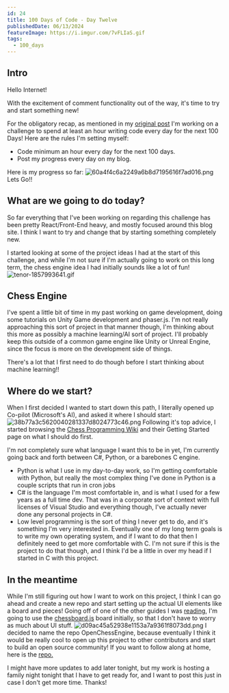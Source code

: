 ```yaml
---
id: 24
title: 100 Days of Code - Day Twelve
publishedDate: 06/13/2024
featureImage: https://i.imgur.com/7vFLIaS.gif
tags:
  - 100_days
---
```

## Intro
Hello Internet!

With the excitement of comment functionality out of the way, it's time to try and start something new!

For the obligatory recap, as mentioned in my [original post](https://screamintothevoid.today/blog/13) I'm working on a challenge to spend at least an hour writing code every day for the next 100 Days! Here are the rules I'm setting myself:
* Code minimum an hour every day for the next 100 days.
* Post my progress every day on my blog.

Here is my progress so far:
![60a4f4c6a2249a6b8d7195616f7ad016.png](https://i.imgur.com/Wh4MacV.png)
Lets Go!!

## What are we going to do today?
So far everything that I've been working on regarding this challenge has been pretty React/Front-End heavy, and mostly focused around this blog site. I think I want to try and change that by starting something completely new. 

I started looking at some of the project ideas I had at the start of this challenge, and while I'm not sure if I'm actually going to work on this long term, the chess engine idea I had initially sounds like a lot of fun!
![tenor-1857993641.gif](https://i.imgur.com/7vFLIaS.gif)
## Chess Engine
I've spent a little bit of time in my past working on game development, doing some tutorials on Unity Game development and phaser.js. 
I'm not really approaching this sort of project in that manner though, I'm thinking about this more as possibly a machine learning/AI sort of project. I'll probably keep this outside of a common game engine like Unity or Unreal Engine, since the focus is more on the development side of things.

There's a lot that I first need to do though before I start thinking about machine learning!! 

## Where do we start?
When I first decided I wanted to start down this path, I literally opened up Co-pilot (Microsoft's AI), and asked it where I should start:
![38b77a3c5620040281337d8024773c46.png](https://i.imgur.com/ItpZnb0.png)
Following it's top advice, I started browsing the [Chess Programming Wiki](https://www.chessprogramming.org/Getting_Started) and their Getting Started page on what I should do first.

I'm not completely sure what language I want this to be in yet, I'm currently going back and forth between C#, Python, or a barebones C engine.
* Python is what I use in my day-to-day work, so I'm getting comfortable with Python, but really the most complex thing I've done in Python is a couple scripts that run in cron jobs
* C# is the language I'm most comfortable in, and is what I used for a few years as a full time dev. That was in a corporate sort of context with full licenses of Visual Studio and everything though, I've actually never done any personal projects in C#.
* Low level programming is the sort of thing I never get to do, and it's something I'm very interested in. Eventually one of my long term goals is to write my own operating system, and if I want to do that then I definitely need to get more comfortable with C. I'm not sure if this is the project to do that though, and I think I'd be a little in over my head if I started in C with this project.

## In the meantime
While I'm still figuring out how I want to work on this project, I think I can go ahead and create a new repo and start setting up the actual UI elements like a board and pieces! Going off of one of the other guides I was [reading](https://www.freecodecamp.org/news/simple-chess-ai-step-by-step-1d55a9266977), I'm going to use the [chessboard.js](https://chessboardjs.com/) board initially, so that I don't have to worry as much about UI stuff.
![d09ac45a52938e1153a7a9361f8073dd.png](https://i.imgur.com/uNiHeKt.png)
I decided to name the repo OpenChessEngine, because eventually I think it would be really cool to open up this project to other contributors and start to build an open source community! If you want to follow along at home, here is the [repo.](https://github.com/ppeters0502/OpenChessEngine)

I might have more updates to add later tonight, but my work is hosting a family night tonight that I have to get ready for, and I want to post this just in case I don't get more time. Thanks!



